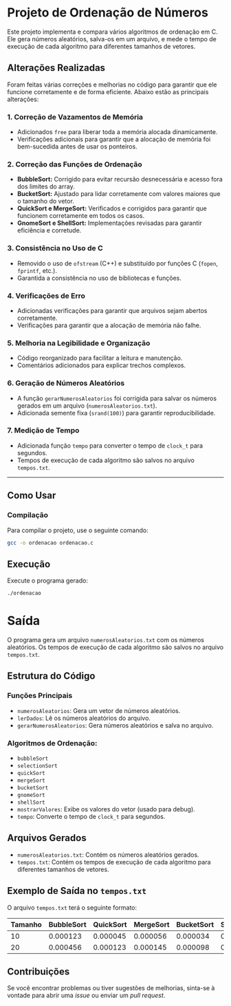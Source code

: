 # Projeto de Ordenação de Números

Este projeto implementa e compara vários algoritmos de ordenação em C. Ele gera números aleatórios, salva-os em um arquivo, e mede o tempo de execução de cada algoritmo para diferentes tamanhos de vetores.

## Alterações Realizadas

Foram feitas várias correções e melhorias no código para garantir que ele funcione corretamente e de forma eficiente. Abaixo estão as principais alterações:

### 1. **Correção de Vazamentos de Memória**
- Adicionados `free` para liberar toda a memória alocada dinamicamente.
- Verificações adicionais para garantir que a alocação de memória foi bem-sucedida antes de usar os ponteiros.

### 2. **Correção das Funções de Ordenação**
- **BubbleSort:** Corrigido para evitar recursão desnecessária e acesso fora dos limites do array.
- **BucketSort:** Ajustado para lidar corretamente com valores maiores que o tamanho do vetor.
- **QuickSort e MergeSort:** Verificados e corrigidos para garantir que funcionem corretamente em todos os casos.
- **GnomeSort e ShellSort:** Implementações revisadas para garantir eficiência e corretude.

### 3. **Consistência no Uso de C**
- Removido o uso de `ofstream` (C++) e substituído por funções C (`fopen`, `fprintf`, etc.).
- Garantida a consistência no uso de bibliotecas e funções.

### 4. **Verificações de Erro**
- Adicionadas verificações para garantir que arquivos sejam abertos corretamente.
- Verificações para garantir que a alocação de memória não falhe.

### 5. **Melhoria na Legibilidade e Organização**
- Código reorganizado para facilitar a leitura e manutenção.
- Comentários adicionados para explicar trechos complexos.

### 6. **Geração de Números Aleatórios**
- A função `gerarNumerosAleatorios` foi corrigida para salvar os números gerados em um arquivo (`numerosAleatorios.txt`).
- Adicionada semente fixa (`srand(100)`) para garantir reproducibilidade.

### 7. **Medição de Tempo**
- Adicionada função `tempo` para converter o tempo de `clock_t` para segundos.
- Tempos de execução de cada algoritmo são salvos no arquivo `tempos.txt`.

---

## Como Usar

### Compilação
Para compilar o projeto, use o seguinte comando:

```bash
gcc -o ordenacao ordenacao.c
```

## Execução
Execute o programa gerado:

```bash
./ordenacao
```
# Saída

O programa gera um arquivo `numerosAleatorios.txt` com os números aleatórios.
Os tempos de execução de cada algoritmo são salvos no arquivo `tempos.txt`.

## Estrutura do Código

### Funções Principais

* `numerosAleatorios`: Gera um vetor de números aleatórios.
* `lerDados`: Lê os números aleatórios do arquivo.
* `gerarNumerosAleatorios`: Gera números aleatórios e salva no arquivo.

### Algoritmos de Ordenação:

* `bubbleSort`
* `selectionSort`
* `quickSort`
* `mergeSort`
* `bucketSort`
* `gnomeSort`
* `shellSort`
* `mostrarValores`: Exibe os valores do vetor (usado para debug).
* `tempo`: Converte o tempo de `clock_t` para segundos.

## Arquivos Gerados

* `numerosAleatorios.txt`: Contém os números aleatórios gerados.
* `tempos.txt`: Contém os tempos de execução de cada algoritmo para diferentes tamanhos de vetores.

## Exemplo de Saída no `tempos.txt`

O arquivo `tempos.txt` terá o seguinte formato:

| Tamanho | BubbleSort | QuickSort | MergeSort | BucketSort | SelectionSort | GnomeSort | ShellSort |
|---------|------------|-----------|-----------|------------|---------------|-----------|-----------|
| 10      | 0.000123   | 0.000045  | 0.000056  | 0.000034   | 0.000078      | 0.000089  | 0.000067  |
| 20      | 0.000456   | 0.000123  | 0.000145  | 0.000098   | 0.000134      | 0.000156  | 0.000123  |

## Contribuições

Se você encontrar problemas ou tiver sugestões de melhorias, sinta-se à vontade para abrir uma *issue* ou enviar um *pull request*.

